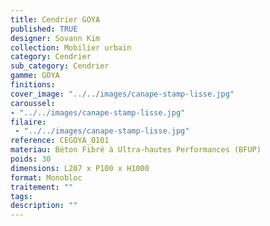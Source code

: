 ```yaml
---
title: Cendrier GOYA 
published: TRUE
designer: Sovann Kim
collection: Mobilier urbain
category: Cendrier
sub_category: Cendrier
gamme: GOYA 
finitions: 
cover_image: "../../images/canape-stamp-lisse.jpg"
caroussel: 
- "../../images/canape-stamp-lisse.jpg"
filaire: 
 - "../../images/canape-stamp-lisse.jpg"
reference: CEGOYA_0101
materiau: Béton Fibré à Ultra-hautes Performances (BFUP)
poids: 30
dimensions: L207 x P100 x H1000 
format: Monobloc
traitement: ""
tags: 
description: ""
---
```

